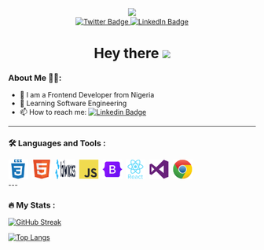 <div id="header" align="center">
    <img src="https://media.giphy.com/media/gjrYDwbjnK8x36xZIO/giphy.gif" width="100" />
    <div id="badges">
        <a href="https://twitter.com/KingsleyOU_">
            <img src="https://img.shields.io/badge/Twitter-blue?style=for-the-badge&logo=twitter&logoColor=white"
                alt="Twitter Badge" />
        </a>
        <a href="https://www.linkedin.com/in/kingsley-onyenze-b91a77213/">
            <img src="https://img.shields.io/badge/LinkedIn-blue?style=for-the-badge&logo=linkedin&logoColor=white"
                alt="LinkedIn Badge" />
        </a>
    </div>
    <h1>
        Hey there
        <img src="https://media.giphy.com/media/hvRJCLFzcasrR4ia7z/giphy.gif" width="30px" />
    </h1>
</div>

### About Me :man_technologist::

- 🔭 I am a Frontend Developer from Nigeria
- 🌱 Learning Software Engineering
- 📫 How to reach me: [![Linkedin
Badge](https://img.shields.io/badge/LinkedIn-blue?style=flat&logo=Linkedin&logoColor=white)](https://www.linkedin.com/in/kingsley-onyenze-b91a77213/)

---

### :hammer_and_wrench: Languages and Tools :
<div>
    <img src="https://github.com/devicons/devicon/blob/master/icons/css3/css3-plain-wordmark.svg" title="CSS3" alt="CSS"
        width="40" height="40" />&nbsp;
    <img src="https://github.com/devicons/devicon/blob/master/icons/html5/html5-original.svg" title="HTML5" alt="HTML"
        width="40" height="40" />&nbsp;
    <img src="https://github.com/devicons/devicon/blob/master/icons/tailwindcss/tailwindcss-original-wordmark.svg" title="Tailwind" alt="Tailwind"
        width="40" height="40" />&nbsp;
    <img src="https://github.com/devicons/devicon/blob/master/icons/javascript/javascript-original.svg"
        title="JavaScript" alt="JavaScript" width="40" height="40" />&nbsp;
    <img src="https://github.com/devicons/devicon/blob/master/icons/bootstrap/bootstrap-original.svg" title="Bootstrap"
        alt="Bootstrap" width="40" height="40" />&nbsp;
    <img src="https://github.com/devicons/devicon/blob/master/icons/react/react-original-wordmark.svg" title="React"
        alt="React" width="40" height="40" />&nbsp;
    <img src="https://github.com/devicons/devicon/blob/master/icons/visualstudio/visualstudio-plain.svg" title="VSCode" alt="VSCode"
        width="40" height="40" />&nbsp;
    <img src="https://github.com/devicons/devicon/blob/master/icons/chrome/chrome-original.svg" title="Chrome" alt="Chrome"
        width="40" height="40" />&nbsp;
</div>
---

### :fire: My Stats :
[![GitHub Streak](http://github-readme-streak-stats.herokuapp.com?user=KingPanda68&theme=dark&background=000000)](https://git.io/streak-stats)

[![Top Langs](https://github-readme-stats.vercel.app/api/top-langs/?username=KingPanda68&layout=compact&theme=vision-friendly-dark)](https://github.com/anuraghazra/github-readme-stats)
